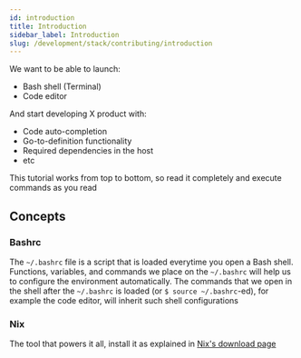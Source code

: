 ```yaml
---
id: introduction
title: Introduction
sidebar_label: Introduction
slug: /development/stack/contributing/introduction
---
```


We want to be able to launch:
- Bash shell (Terminal)
- Code editor

And start developing X product with:
- Code auto-completion
- Go-to-definition functionality
- Required dependencies in the host
- etc

This tutorial works from top to bottom,
so read it completely and execute commands as you read

## Concepts

### Bashrc

The `~/.bashrc` file is a script that is loaded everytime you open a Bash shell.
Functions, variables, and commands we place on the `~/.bashrc` will help us to
configure the environment automatically.
The commands that we open in the shell after the `~/.bashrc` is loaded
(or `$ source ~/.bashrc`-ed),
for example the code editor, will inherit such shell configurations

### Nix

The tool that powers it all, install it as explained in
[Nix's download page](https://nixos.org/download.html)
